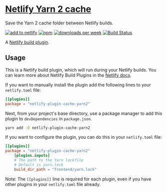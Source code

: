 # [Netlify Yarn 2 cache](https://app.netlify.com/plugins/netlify-plugin-cache-yarn2/install)

Save the Yarn 2 cache folder between Netlify builds.

[![add to netlify](https://img.shields.io/badge/add%20to-netlify-00AD9F)](https://app.netlify.com/plugins/netlify-plugin-cache-yarn2/install)
[![npm](https://img.shields.io/npm/v/netlify-plugin-cache-yarn2)](https://www.npmjs.com/package/netlify-plugin-cache-yarn2)
[![downloads per week](https://img.shields.io/npm/dw/netlify-plugin-cache-yarn2)](https://www.npmjs.com/package/netlify-plugin-cache-yarn2)
[![Build Status](https://github.com/pizzafox/netlify-plugin-cache-yarn2/workflows/CI/badge.svg)](https://github.com/pizzafox/netlify-plugin-cache-yarn2/actions)

A [Netlify build plugin](https://docs.netlify.com/configure-builds/build-plugins/).

## Usage

This is a Netlify build plugin, which will run during your Netlify builds. You can learn more about Netlify Build Plugins in the [Netlify docs](https://docs.netlify.com/configure-builds/build-plugins/).

If you want to manually install the plugin add the following lines to your `netlify.toml` file:

```toml
[[plugins]]
package = "netlify-plugin-cache-yarn2"
```

Next, from your project's base directory, use a package manager to add this plugin to `devDependencies` in `package.json`.

```sh
yarn add -D netlify-plugin-cache-yarn2
```

If you want to configure the plugin, you can do this in your `netlify.toml` file:

```toml
[[plugins]]
package = "netlify-plugin-cache-yarn2"
	[plugins.inputs]
	# The path to the Yarn lockfile
	# Default is yarn.lock
	build_dir_path = "frontend/yarn.lock"
```

Note: The `[[plugins]]` line is required for each plugin, even if you have other plugins in your `netlify.toml` file already.
